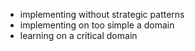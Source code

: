 - implementing without strategic patterns
- implementing on too simple a domain
- learning on a critical domain
